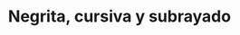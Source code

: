 ---
title: Negrita, cursiva y subrayado
linktitle: Negrita, cursiva y subrayado
toc: true
type: docs
draft: false
menu:
  latex:
    parent: Curso básico
    weight: 7

# Prev/next pager order (if `docs_section_pager` enabled in `params.toml`)
weight: 7
---